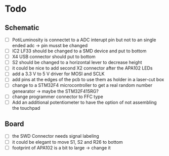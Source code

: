 # Todo

## Schematic

* [ ] PotiLuminosity is connectet to a ADC interupt pin but not to an single ended adc -> pin musst be changed
* [ ] IC2 LF33 should be changed to a SMD device and put to bottom
* [ ] X4 USB connector should put to bottom
* [ ] S2 should be changed to a horizontal lever to decrease height
* [ ] it could be nice to add second X2 connector after the APA102 LEDs
* [ ] add a 3.3 V to 5 V driver for MOSI and SCLK
* [ ] add pins at the edges of the pcb to use them as holder in a laser-cut box
* [ ] change to a STM32F4 microcontroller to get a real random number genearator -> maybe the STM32F415RG?
* [ ] change programmer connector to FFC type
* [ ] Add an additional potentiometer to have the option of not assembling the touchpad

## Board

* [ ] the SWD Connector needs signal labeling
* [ ] it could be elegant to move S1, S2 and R26 to bottom
* [ ] footprint of APA102 is a bit to large -> change it